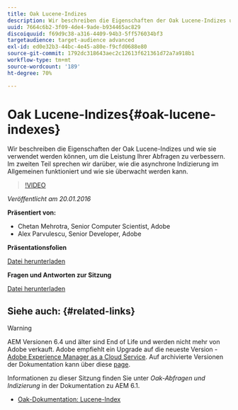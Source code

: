 ```yaml
---
title: Oak Lucene-Indizes
description: Wir beschreiben die Eigenschaften der Oak Lucene-Indizes und wie sie verwendet werden können, um die Leistung Ihrer Abfragen zu verbessern. Im zweiten Teil sprechen wir darüber, wie die asynchrone Indizierung im Allgemeinen funktioniert und wie sie überwacht werden kann.
uuid: 7664c6b2-3f09-4de4-9ade-b934465ac829
discoiquuid: f69d9c38-a316-4409-94b3-5ff576034bf3
targetaudience: target-audience advanced
exl-id: ed0e32b3-44bc-4e45-a80e-f9cfd0688e80
source-git-commit: 1792dc318643aec2c12613f621361d72a7a918b1
workflow-type: tm+mt
source-wordcount: '189'
ht-degree: 70%

---
```


# Oak Lucene-Indizes{#oak-lucene-indexes}

Wir beschreiben die Eigenschaften der Oak Lucene-Indizes und wie sie verwendet werden können, um die Leistung Ihrer Abfragen zu verbessern. Im zweiten Teil sprechen wir darüber, wie die asynchrone Indizierung im Allgemeinen funktioniert und wie sie überwacht werden kann.

>[!VIDEO](https://video.tv.adobe.com/v/19303/?quality=9)

*Veröffentlicht am 20.01.2016*

**Präsentiert von:**

* Chetan Mehrotra, Senior Computer Scientist, Adobe
* Alex Parvulescu, Senior Developer, Adobe

**Präsentationsfolien**

[Datei herunterladen](assets/aem-gems-012016-oak-lucene-indexes-async-local.pdf)

**Fragen und Antworten zur Sitzung**

[Datei herunterladen](assets/q-a-1-20-16-gem-session-oak-lucene-indexes.pdf)

## Siehe auch: {#related-links}

>[!WARNING]
>
>AEM Versionen 6.4 und älter sind End of Life und werden nicht mehr von Adobe verkauft.  Adobe empfiehlt ein Upgrade auf die neueste Version - [Adobe Experience Manager as a Cloud Service](https://experienceleague.adobe.com/docs/experience-manager-cloud-service.html?lang=de).  Auf archivierte Versionen der Dokumentation kann über diese [page](https://experienceleague.adobe.com/docs/experience-manager-release-information/aem-release-updates/previous-updates/aem-previous-versions.html?lang=de).
>
>Informationen zu dieser Sitzung finden Sie unter *Oak-Abfragen und Indizierung* in der Dokumentation zu AEM 6.1.

* [Oak-Dokumentation: Lucene-Index](https://jackrabbit.apache.org/oak/docs/query/lucene.html)
